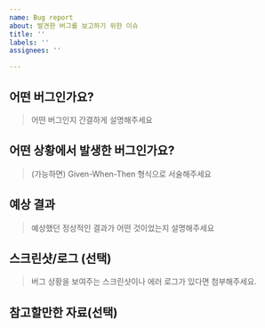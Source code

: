 ```yaml
---
name: Bug report
about: 발견한 버그를 보고하기 위한 이슈
title: ''
labels: ''
assignees: ''

---
```


## 어떤 버그인가요?

> 어떤 버그인지 간결하게 설명해주세요

## 어떤 상황에서 발생한 버그인가요?

> (가능하면) Given-When-Then 형식으로 서술해주세요

## 예상 결과

> 예상했던 정상적인 결과가 어떤 것이었는지 설명해주세요

## 스크린샷/로그 (선택)
> 버그 상황을 보여주는 스크린샷이나 에러 로그가 있다면 첨부해주세요.

## 참고할만한 자료(선택)
